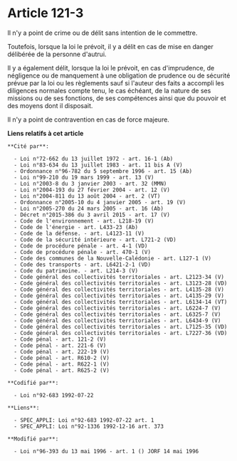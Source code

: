 # Article 121-3

Il n'y a point de crime ou de délit sans intention de le commettre.

Toutefois, lorsque la loi le prévoit, il y a délit en cas de mise en danger délibérée de la personne d'autrui.

Il y a également délit, lorsque la loi le prévoit, en cas d'imprudence, de négligence ou de manquement à une obligation de
prudence ou de sécurité prévue par la loi ou les règlements sauf si l'auteur des faits a accompli les diligences normales
compte tenu, le cas échéant, de la nature de ses missions ou de ses fonctions, de ses compétences ainsi que du pouvoir et des
moyens dont il disposait.

Il n'y a point de contravention en cas de force majeure.

**Liens relatifs à cet article**

	**Cité par**:

	  - Loi n°72-662 du 13 juillet 1972 - art. 16-1 (Ab)
	  - Loi n°83-634 du 13 juillet 1983 - art. 11 bis A (V)
	  - Ordonnance n°96-782 du 5 septembre 1996 - art. 15 (Ab)
	  - Loi n°99-210 du 19 mars 1999 - art. 13 (V)
	  - Loi n°2003-8 du 3 janvier 2003 - art. 32 (MMN)
	  - Loi n°2004-193 du 27 février 2004 - art. 12 (V)
	  - Loi n°2004-811 du 13 août 2004 - art. 2 (VT)
	  - Ordonnance n°2005-10 du 4 janvier 2005 - art. 19 (V)
	  - Loi n°2005-270 du 24 mars 2005 - art. 16 (Ab)
	  - Décret n°2015-386 du 3 avril 2015 - art. 17 (V)
	  - Code de l'environnement - art. L218-19 (V)
	  - Code de l'énergie - art. L433-23 (Ab)
	  - Code de la défense. - art. L4123-11 (V)
	  - Code de la sécurité intérieure - art. L721-2 (VD)
	  - Code de procédure pénale - art. 4-1 (VD)
	  - Code de procédure pénale - art. 470-1 (V)
	  - Code des communes de la Nouvelle-Calédonie - art. L127-1 (V)
	  - Code des transports - art. L6421-2-1 (VD)
	  - Code du patrimoine. - art. L214-3 (V)
	  - Code général des collectivités territoriales - art. L2123-34 (V)
	  - Code général des collectivités territoriales - art. L3123-28 (VD)
	  - Code général des collectivités territoriales - art. L4135-28 (V)
	  - Code général des collectivités territoriales - art. L4135-29 (V)
	  - Code général des collectivités territoriales - art. L6134-14 (VT)
	  - Code général des collectivités territoriales - art. L6224-7 (V)
	  - Code général des collectivités territoriales - art. L6325-7 (V)
	  - Code général des collectivités territoriales - art. L6434-9 (V)
	  - Code général des collectivités territoriales - art. L7125-35 (VD)
	  - Code général des collectivités territoriales - art. L7227-36 (VD)
	  - Code pénal - art. 121-2 (V)
	  - Code pénal - art. 221-6 (V)
	  - Code pénal - art. 222-19 (V)
	  - Code pénal - art. R610-2 (V)
	  - Code pénal - art. R622-1 (V)
	  - Code pénal - art. R625-2 (V)

	**Codifié par**:

	  - Loi n°92-683 1992-07-22

	**Liens**:

	  - SPEC_APPLI: Loi n°92-683 1992-07-22 art. 1
	  - SPEC_APPLI: Loi n°92-1336 1992-12-16 art. 373

	**Modifié par**:

	  - Loi n°96-393 du 13 mai 1996 - art. 1 () JORF 14 mai 1996
